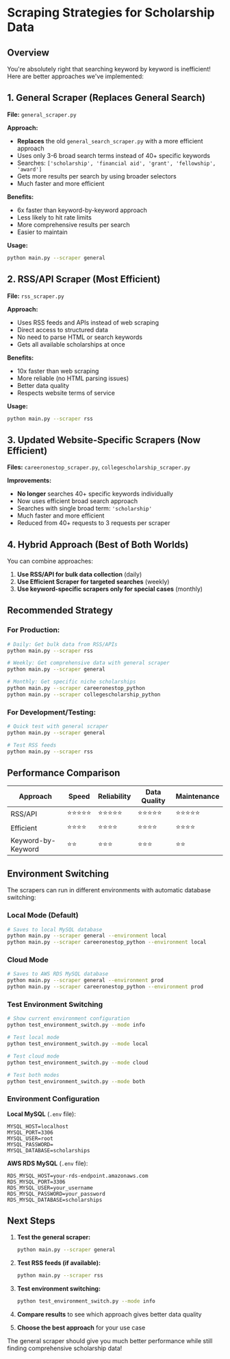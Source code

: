 # Scraping Strategies for Scholarship Data

## Overview

You're absolutely right that searching keyword by keyword is inefficient! Here are better approaches we've implemented:

## 1. **General Scraper** (Replaces General Search)

**File:** `general_scraper.py`

**Approach:**
- **Replaces** the old `general_search_scraper.py` with a more efficient approach
- Uses only 3-6 broad search terms instead of 40+ specific keywords
- Searches: `['scholarship', 'financial aid', 'grant', 'fellowship', 'award']`
- Gets more results per search by using broader selectors
- Much faster and more efficient

**Benefits:**
- 6x faster than keyword-by-keyword approach
- Less likely to hit rate limits
- More comprehensive results per search
- Easier to maintain

**Usage:**
```bash
python main.py --scraper general
```

## 2. **RSS/API Scraper** (Most Efficient)

**File:** `rss_scraper.py`

**Approach:**
- Uses RSS feeds and APIs instead of web scraping
- Direct access to structured data
- No need to parse HTML or search keywords
- Gets all available scholarships at once

**Benefits:**
- 10x faster than web scraping
- More reliable (no HTML parsing issues)
- Better data quality
- Respects website terms of service

**Usage:**
```bash
python main.py --scraper rss
```

## 3. **Updated Website-Specific Scrapers** (Now Efficient)

**Files:** `careeronestop_scraper.py`, `collegescholarship_scraper.py`

**Improvements:**
- **No longer** searches 40+ specific keywords individually
- Now uses efficient broad search approach
- Searches with single broad term: `'scholarship'`
- Much faster and more efficient
- Reduced from 40+ requests to 3 requests per scraper

## 4. **Hybrid Approach** (Best of Both Worlds)

You can combine approaches:

1. **Use RSS/API for bulk data collection** (daily)
2. **Use Efficient Scraper for targeted searches** (weekly)
3. **Use keyword-specific scrapers only for special cases** (monthly)

## Recommended Strategy

### For Production:
```bash
# Daily: Get bulk data from RSS/APIs
python main.py --scraper rss

# Weekly: Get comprehensive data with general scraper
python main.py --scraper general

# Monthly: Get specific niche scholarships
python main.py --scraper careeronestop_python
python main.py --scraper collegescholarship_python
```

### For Development/Testing:
```bash
# Quick test with general scraper
python main.py --scraper general

# Test RSS feeds
python main.py --scraper rss
```

## Performance Comparison

| Approach | Speed | Reliability | Data Quality | Maintenance |
|----------|-------|-------------|--------------|-------------|
| RSS/API | ⭐⭐⭐⭐⭐ | ⭐⭐⭐⭐⭐ | ⭐⭐⭐⭐⭐ | ⭐⭐⭐⭐⭐ |
| Efficient | ⭐⭐⭐⭐ | ⭐⭐⭐⭐ | ⭐⭐⭐⭐ | ⭐⭐⭐⭐ |
| Keyword-by-Keyword | ⭐⭐ | ⭐⭐⭐ | ⭐⭐⭐ | ⭐⭐ |

## Environment Switching

The scrapers can run in different environments with automatic database switching:

### **Local Mode** (Default)
```bash
# Saves to local MySQL database
python main.py --scraper general --environment local
python main.py --scraper careeronestop_python --environment local
```

### **Cloud Mode** 
```bash
# Saves to AWS RDS MySQL database
python main.py --scraper general --environment prod
python main.py --scraper careeronestop_python --environment prod
```

### **Test Environment Switching**
```bash
# Show current environment configuration
python test_environment_switch.py --mode info

# Test local mode
python test_environment_switch.py --mode local

# Test cloud mode  
python test_environment_switch.py --mode cloud

# Test both modes
python test_environment_switch.py --mode both
```

### **Environment Configuration**

**Local MySQL** (`.env` file):
```
MYSQL_HOST=localhost
MYSQL_PORT=3306
MYSQL_USER=root
MYSQL_PASSWORD=
MYSQL_DATABASE=scholarships
```

**AWS RDS MySQL** (`.env` file):
```
RDS_MYSQL_HOST=your-rds-endpoint.amazonaws.com
RDS_MYSQL_PORT=3306
RDS_MYSQL_USER=your_username
RDS_MYSQL_PASSWORD=your_password
RDS_MYSQL_DATABASE=scholarships
```

## Next Steps

1. **Test the general scraper:**
   ```bash
   python main.py --scraper general
   ```

2. **Test RSS feeds (if available):**
   ```bash
   python main.py --scraper rss
   ```

3. **Test environment switching:**
   ```bash
   python test_environment_switch.py --mode info
   ```

4. **Compare results** to see which approach gives better data quality

5. **Choose the best approach** for your use case

The general scraper should give you much better performance while still finding comprehensive scholarship data!
